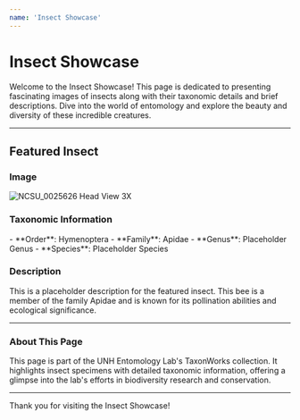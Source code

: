 ```yaml
---
name: 'Insect Showcase'
---
```


# **Insect Showcase**

Welcome to the Insect Showcase! This page is dedicated to presenting fascinating images of insects along with their taxonomic details and brief descriptions. Dive into the world of entomology and explore the beauty and diversity of these incredible creatures.

---

## **Featured Insect**

<div class="flex flex-wrap justify-center gap-6 p-6 border rounded-lg" style="background-color: var(--neutral-bg); border-color: var(--color-base-border);">

### **Image**
<div class="flex-1 min-w-[300px] text-center">
  <img src="/src/assets/images/Insects/NCSU_0025626_Head_View_3X.jpg" alt="NCSU_0025626 Head View 3X" class="max-w-full rounded-lg shadow-lg border" style="border-color: var(--color-base-border);">
</div>

<div class="flex-1 min-w-[300px]">

### **Taxonomic Information**
<div class="p-4 border rounded-lg" style="background-color: var(--neutral-bg); border-color: var(--color-base-border);">
- **Order**: Hymenoptera  
- **Family**: Apidae  
- **Genus**: Placeholder Genus  
- **Species**: Placeholder Species  
</div>

### **Description**
<div class="p-4 mt-4 border rounded-lg" style="background-color: var(--neutral-bg); border-color: var(--color-base-border);">
This is a placeholder description for the featured insect. This bee is a member of the family Apidae and is known for its pollination abilities and ecological significance.
</div>

</div>

</div>

---

### **About This Page**

<div class="p-4 mt-6 border rounded-lg" style="background-color: var(--neutral-bg); border-color: var(--color-base-border);">
This page is part of the UNH Entomology Lab's TaxonWorks collection. It highlights insect specimens with detailed taxonomic information, offering a glimpse into the lab's efforts in biodiversity research and conservation.
</div>

---

Thank you for visiting the Insect Showcase!
